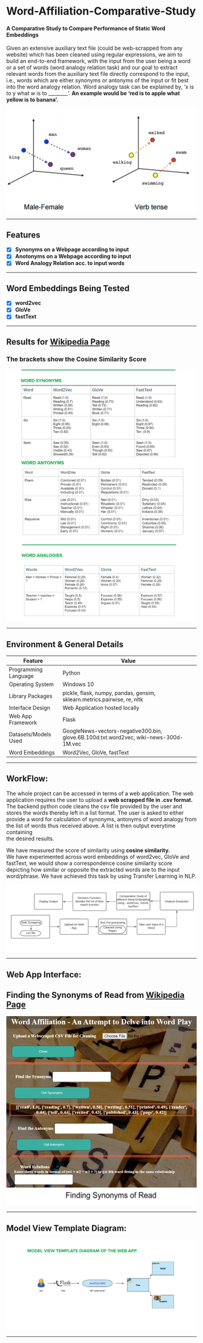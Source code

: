 # Word-Affiliation-Comparative-Study

#### A Comparative Study to Compare Performance of Static Word Embeddings   

Given an extensive auxiliary text file (could be web-scrapped from any website) which has been cleaned using regular expressions, we aim to  
build an end-to-end framework, with the input from the user being a word or a set of words (word analogy relation task) and our goal to extract relevant 
words from the auxiliary text file directly correspond to the input, i.e., words which are either synonyms or antonyms of the input or fit best into the word analogy   relation. Word analogy task can be explained by, ‘x is to y what w is to ________’. **An example would be ‘red is to apple what yellow is to banana’.**    


![alt text](https://github.com/akankshatanwar1701/Word-Affiliation-Comparative-Study/blob/main/assets/word2vec.png "Analogy")    

------------------------------------------------------------------------------------------------------------------------------------------------------------------------------
## Features
- [x] **Synonyms on a Webpage according to input**     
- [x] **Anotonyms on a Webpage according to input**    
- [x] **Word Analogy Relation acc. to input words** 

------------------------------------------------------------------------------------------------------------------------------------------------------------------------------
## Word Embeddings Being Tested
- [x] **word2vec**     
- [x] **GloVe**    
- [x] **fastText**    
------------------------------------------------------------------------------------------------------------------------------------------------------------------------------
## Results for [Wikipedia Page](https://en.wikipedia.org/wiki/Literature)

### The brackets show the Cosine Similarity Score  
![alt text](https://github.com/akankshatanwar1701/Word-Affiliation-Comparative-Study/blob/main/assets/Screenshot%20(315).png)    
![alt text](https://github.com/akankshatanwar1701/Word-Affiliation-Comparative-Study/blob/main/assets/Screenshot%20(318).png)    
![alt text](https://github.com/akankshatanwar1701/Word-Affiliation-Comparative-Study/blob/main/assets/Screenshot%20(317).png)    

--------------------------------------------------------------------------------------------------------------------  
## Environment & General Details

| Feature | Value |  
| -------------- | -------------- |  
| Programming Language  | Python |  
| Operating System | Windows 10 |
| Library Packages | pickle, flask, numpy, pandas, gensim, sklearn.metrics.pairwise, re, nltk |  
| Interface Design | Web Application hosted locally |  
| Web App Framework | Flask |
| Datasets/Models Used | GoogleNews-vectors-negative300.bin, glove.6B.100d.txt.word2vec, wiki-news-300d-1M.vec |
| Word Embeddings | Word2Vec, GloVe, fastText |

-----------------------------------------------------------------------------------------------------------------------------------------------------------------------
## WorkFlow:

The whole project can be accessed in terms of a web application. The web application requires the user to upload a **web scrapped file in .csv format.**  
The backend python code cleans the csv file provided by the user and stores the words thereby left in a list format. The user is asked to either  
provide a word for calculation of synonyms, antonyms of word analogy from the list of words thus received above. A list is then output everytime containing  
the desired results.  

We have measured the score of similarity using **cosine similarity.**  
We have experimented across word embeddings of word2vec, GloVe and fastText, we would show a correspondence cosine similarity score depicting how similar or opposite the   extracted words are to the input word/phrase. We have achieved this task by using Transfer Learning in NLP.  

![alt text](https://github.com/akankshatanwar1701/Word-Affiliation-Comparative-Study/blob/main/assets/Workflow.png "Workflow")

-----------------------------------------------------------------------------------------------------------------------------------------------------------------------
## Web App Interface:  

## Finding the Synonyms of Read from [Wikipedia Page](https://en.wikipedia.org/wiki/Literature)  
![alt text](https://github.com/akankshatanwar1701/Word-Affiliation-Comparative-Study/blob/main/assets/Web%20App%20Interface.png "Interface")  

------------------------------------------------------------------------------------------------------------------------------------------------------------------------------
## Model View Template Diagram:  

![alt text](https://github.com/akankshatanwar1701/Word-Affiliation-Comparative-Study/blob/main/assets/MVT.png "MVT")  
  

----------------------------------------------------------------------

